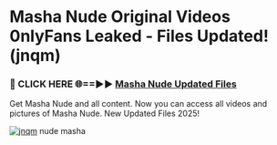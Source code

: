 # Masha Nude Original Videos 0nlyFans Leaked - Files Updated! (jnqm)

<h3>🔴 CLICK HERE 🌐==►► <a href="https://tinyurl.com/yc6ubb5a" rel="nofollow">Masha Nude Updated Files</a></h3>

Get Masha Nude and all content. Now you can access all videos and pictures of Masha Nude. New Updated Files 2025!

[![jnqm](https://i.imgur.com/7eu0CRL.gif)](https://tinyurl.com/yc6ubb5a)
nude masha